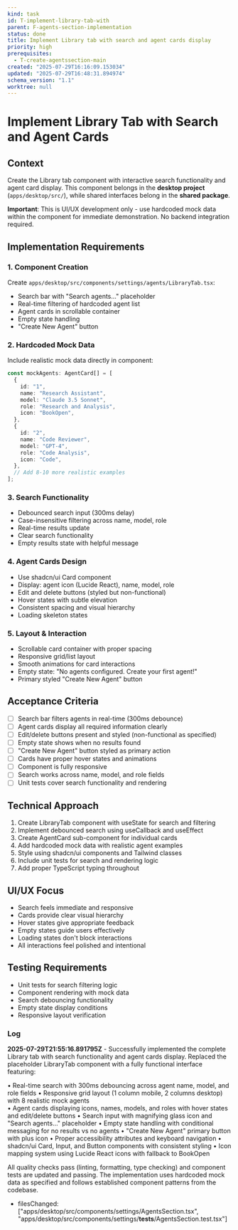 ```yaml
---
kind: task
id: T-implement-library-tab-with
parent: F-agents-section-implementation
status: done
title: Implement Library tab with search and agent cards display
priority: high
prerequisites:
  - T-create-agentssection-main
created: "2025-07-29T16:16:09.153034"
updated: "2025-07-29T16:48:31.894974"
schema_version: "1.1"
worktree: null
---
```


# Implement Library Tab with Search and Agent Cards

## Context

Create the Library tab component with interactive search functionality and agent card display. This component belongs in the **desktop project** (`apps/desktop/src/`), while shared interfaces belong in the **shared package**.

**Important**: This is UI/UX development only - use hardcoded mock data within the component for immediate demonstration. No backend integration required.

## Implementation Requirements

### 1. Component Creation

Create `apps/desktop/src/components/settings/agents/LibraryTab.tsx`:

- Search bar with "Search agents..." placeholder
- Real-time filtering of hardcoded agent list
- Agent cards in scrollable container
- Empty state handling
- "Create New Agent" button

### 2. Hardcoded Mock Data

Include realistic mock data directly in component:

```typescript
const mockAgents: AgentCard[] = [
  {
    id: "1",
    name: "Research Assistant",
    model: "Claude 3.5 Sonnet",
    role: "Research and Analysis",
    icon: "BookOpen",
  },
  {
    id: "2",
    name: "Code Reviewer",
    model: "GPT-4",
    role: "Code Analysis",
    icon: "Code",
  },
  // Add 8-10 more realistic examples
];
```

### 3. Search Functionality

- Debounced search input (300ms delay)
- Case-insensitive filtering across name, model, role
- Real-time results update
- Clear search functionality
- Empty results state with helpful message

### 4. Agent Cards Design

- Use shadcn/ui Card component
- Display: agent icon (Lucide React), name, model, role
- Edit and delete buttons (styled but non-functional)
- Hover states with subtle elevation
- Consistent spacing and visual hierarchy
- Loading skeleton states

### 5. Layout & Interaction

- Scrollable card container with proper spacing
- Responsive grid/list layout
- Smooth animations for card interactions
- Empty state: "No agents configured. Create your first agent!"
- Primary styled "Create New Agent" button

## Acceptance Criteria

- [ ] Search bar filters agents in real-time (300ms debounce)
- [ ] Agent cards display all required information clearly
- [ ] Edit/delete buttons present and styled (non-functional as specified)
- [ ] Empty state shows when no results found
- [ ] "Create New Agent" button styled as primary action
- [ ] Cards have proper hover states and animations
- [ ] Component is fully responsive
- [ ] Search works across name, model, and role fields
- [ ] Unit tests cover search functionality and rendering

## Technical Approach

1. Create LibraryTab component with useState for search and filtering
2. Implement debounced search using useCallback and useEffect
3. Create AgentCard sub-component for individual cards
4. Add hardcoded mock data with realistic agent examples
5. Style using shadcn/ui components and Tailwind classes
6. Include unit tests for search and rendering logic
7. Add proper TypeScript typing throughout

## UI/UX Focus

- Search feels immediate and responsive
- Cards provide clear visual hierarchy
- Hover states give appropriate feedback
- Empty states guide users effectively
- Loading states don't block interactions
- All interactions feel polished and intentional

## Testing Requirements

- Unit tests for search filtering logic
- Component rendering with mock data
- Search debouncing functionality
- Empty state display conditions
- Responsive layout verification

### Log

**2025-07-29T21:55:16.891795Z** - Successfully implemented the complete Library tab with search functionality and agent cards display. Replaced the placeholder LibraryTab component with a fully functional interface featuring:

• Real-time search with 300ms debouncing across agent name, model, and role fields
• Responsive grid layout (1 column mobile, 2 columns desktop) with 8 realistic mock agents  
• Agent cards displaying icons, names, models, and roles with hover states and edit/delete buttons
• Search input with magnifying glass icon and "Search agents..." placeholder
• Empty state handling with conditional messaging for no results vs no agents
• "Create New Agent" primary button with plus icon
• Proper accessibility attributes and keyboard navigation
• shadcn/ui Card, Input, and Button components with consistent styling
• Icon mapping system using Lucide React icons with fallback to BookOpen

All quality checks pass (linting, formatting, type checking) and component tests are updated and passing. The implementation uses hardcoded mock data as specified and follows established component patterns from the codebase.

- filesChanged: ["apps/desktop/src/components/settings/AgentsSection.tsx", "apps/desktop/src/components/settings/__tests__/AgentsSection.test.tsx"]
